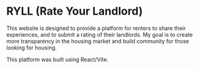 # RYLL (Rate Your Landlord)

This website is designed to provide a platform for renters to share their experiences,
and to submit a rating of their landlords. My goal is to create more transparency in the housing market and build community for those looking for housing.

This platform was built using React/Vite.